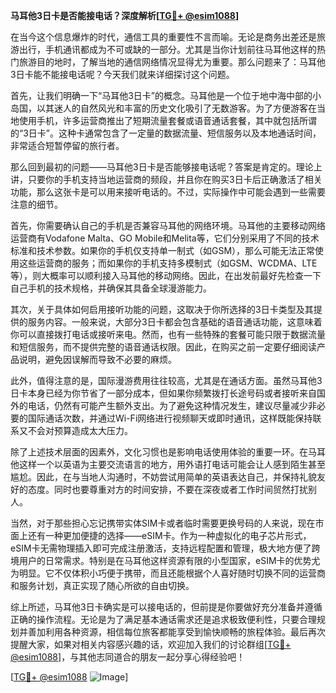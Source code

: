 **马耳他3日卡是否能接电话？深度解析[[TG💪+ @esim1088](https://t.me/s/esim1088)]**

在当今这个信息爆炸的时代，通信工具的重要性不言而喻。无论是商务出差还是旅游出行，手机通讯都成为不可或缺的一部分。尤其是当你计划前往马耳他这样的热门旅游目的地时，了解当地的通信网络情况显得尤为重要。那么问题来了：马耳他3日卡能不能接电话呢？今天我们就来详细探讨这个问题。

首先，让我们明确一下“马耳他3日卡”的概念。马耳他是一个位于地中海中部的小岛国，以其迷人的自然风光和丰富的历史文化吸引了无数游客。为了方便游客在当地使用手机，许多运营商推出了短期流量套餐或语音通话套餐，其中就包括所谓的“3日卡”。这种卡通常包含了一定量的数据流量、短信服务以及本地通话时间，非常适合短暂停留的旅行者。

那么回到最初的问题——马耳他3日卡是否能够接电话呢？答案是肯定的。理论上讲，只要你的手机支持当地运营商的频段，并且你在购买3日卡后正确激活了相关功能，那么这张卡是可以用来接听电话的。不过，实际操作中可能会遇到一些需要注意的细节。

首先，你需要确认自己的手机是否兼容马耳他的网络环境。马耳他的主要移动网络运营商有Vodafone Malta、GO Mobile和Melita等，它们分别采用了不同的技术标准和技术参数。如果你的手机仅支持单一制式（如GSM），那么可能无法正常使用这些运营商的服务；而如果你的手机支持多模制式（如GSM、WCDMA、LTE等），则大概率可以顺利接入马耳他的移动网络。因此，在出发前最好先检查一下自己手机的技术规格，并确保其具备全球漫游能力。

其次，关于具体如何启用接听功能的问题，这取决于你所选择的3日卡类型及其提供的服务内容。一般来说，大部分3日卡都会包含基础的语音通话功能，这意味着你可以直接拨打电话或接听来电。然而，也有一些特殊的套餐可能只限于数据流量和短信服务，而不提供完整的语音通话权限。因此，在购买之前一定要仔细阅读产品说明，避免因误解而导致不必要的麻烦。

此外，值得注意的是，国际漫游费用往往较高，尤其是在通话方面。虽然马耳他3日卡本身已经为你节省了一部分成本，但如果你频繁拨打长途号码或者接听来自国外的电话，仍然有可能产生额外支出。为了避免这种情况发生，建议尽量减少非必要的国际通话次数，并通过Wi-Fi网络进行视频聊天或即时通讯，这样既能保持联系又不会对预算造成太大压力。

除了上述技术层面的因素外，文化习惯也是影响电话使用体验的重要一环。在马耳他这样一个以英语为主要交流语言的地方，用外语打电话可能会让人感到陌生甚至尴尬。因此，在与当地人沟通时，不妨尝试用简单的英语表达自己，并保持礼貌友好的态度。同时也要尊重对方的时间安排，不要在深夜或者工作时间贸然打扰别人。

当然，对于那些担心忘记携带实体SIM卡或者临时需要更换号码的人来说，现在市面上还有一种更加便捷的选择——eSIM卡。作为一种虚拟化的电子芯片形式，eSIM卡无需物理插入即可完成注册激活，支持远程配置和管理，极大地方便了跨境用户的日常需求。特别是在马耳他这样资源有限的小型国家，eSIM卡的优势尤为明显。它不仅体积小巧便于携带，而且还能根据个人喜好随时切换不同的运营商和服务计划，真正实现了随心所欲的自由切换。

综上所述，马耳他3日卡确实是可以接电话的，但前提是你要做好充分准备并遵循正确的操作流程。无论是为了满足基本通话需求还是追求极致便利性，只要合理规划并善加利用各种资源，相信每位旅客都能享受到愉快顺畅的旅程体验。最后再次提醒大家，如果对相关内容感兴趣的话，欢迎加入我们的讨论群组[[TG💪+ @esim1088](https://t.me/s/esim1088)]，与其他志同道合的朋友一起分享心得经验吧！

[[TG💪+ @esim1088](https://t.me/s/esim1088) ![Image](https://i.postimg.cc/4NQfJmqS/Snipaste-2025-05-13-00-14-12.png)]